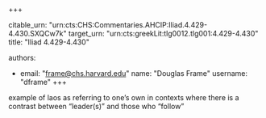 +++


citable_urn: "urn:cts:CHS:Commentaries.AHCIP:Iliad.4.429-4.430.SXQCw7k"
target_urn: "urn:cts:greekLit:tlg0012.tlg001:4.429-4.430"
title: "Iliad 4.429-4.430"

authors:
- email: "frame@chs.harvard.edu"
  name: "Douglas Frame"
  username: "dframe"
+++

<p>example of laos as referring to one’s own in contexts where there is a contrast between “leader(s)” and those who “follow”</p>
